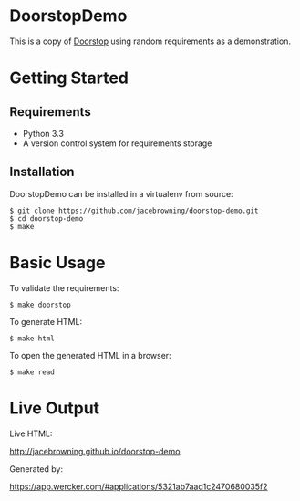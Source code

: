 DoorstopDemo
============

This is a copy of [Doorstop](https://github.com/jacebrowning/doorstop) using random requirements as a demonstration.


Getting Started
===============

Requirements
------------

-   Python 3.3
-   A version control system for requirements storage


Installation
------------

DoorstopDemo can be installed in a virtualenv from source:

    $ git clone https://github.com/jacebrowning/doorstop-demo.git
    $ cd doorstop-demo
    $ make



Basic Usage
===========

To validate the requirements:

    $ make doorstop

To generate HTML:

    $ make html

To open the generated HTML in a browser:

    $ make read
    

Live Output
===========

Live HTML:

http://jacebrowning.github.io/doorstop-demo

Generated by:

https://app.wercker.com/#applications/5321ab7aad1c2470680035f2
